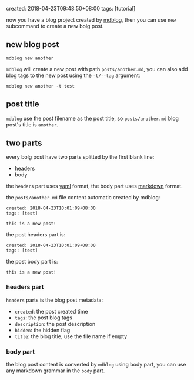 created: 2018-04-23T09:48:50+08:00
tags: [tutorial]

now you have a blog project created by [mdblog][],
then you can use `new` subcommand to create a new bolg post.

[mdblog]: https://crates.io/crates/mdblog

## new blog post

```
mdblog new another
```

`mdblog` will create a new post with path `posts/another.md`,
you can also add blog tags to the new post using the `-t/--tag` argument:

```
mdblog new another -t test
```

## post title

`mdblog` use the post filename as the post title,
so `posts/another.md` blog post's title is `another`.

## two parts

every bolg post have two parts splitted by the first blank line:

* headers
* body

the `headers` part uses [yaml][] format, the body part uses [markdown][] format.

[yaml]: http://yaml.org
[markdown]: http://commonmark.org

the `posts/another.md` file content automatic created by mdblog:

```
created: 2018-04-23T10:01:09+08:00
tags: [test]

this is a new post!
```

the post headers part is:

```
created: 2018-04-23T10:01:09+08:00
tags: [test]
```

the post body part is:

```
this is a new post!
```


### headers part

`headers` parts is the blog post metadata:

* `created`: the post created time
* `tags`: the post blog tags
* `description`: the post description
* `hidden`: the hidden flag
* `title`: the blog title, use the file name if empty


### body part

the blog post content is converted by `mdblog` using body part,
you can use any markdown grammar in the `body` part.
